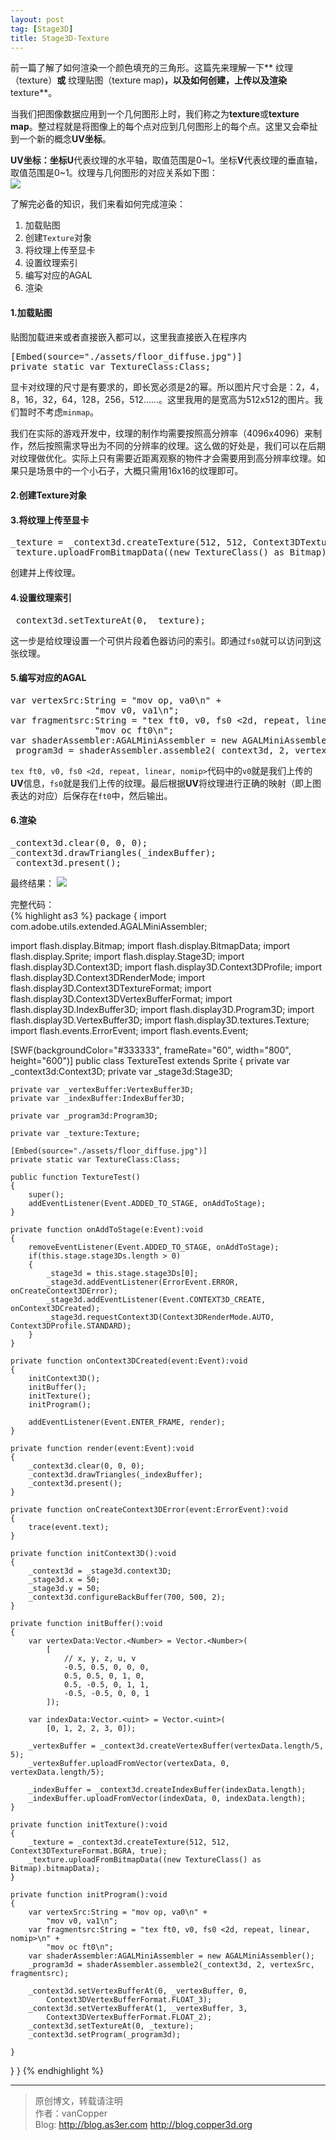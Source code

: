 ```yaml
---
layout: post
tag: [Stage3D]
title: Stage3D-Texture
---
```

前一篇了解了如何渲染一个颜色填充的三角形。这篇先来理解一下** 纹理（texture）**或** 纹理贴图（texture map)**，以及如何创建，上传以及渲染**texture**。

当我们把图像数据应用到一个几何图形上时，我们称之为**texture**或**texture map**。整过程就是将图像上的每个点对应到几何图形上的每个点。这里又会牵扯到一个新的概念**UV坐标**。

**UV坐标：**坐标**U**代表纹理的水平轴，取值范围是0~1。坐标**V**代表纹理的垂直轴，取值范围是0~1。纹理与几何图形的对应关系如下图：  
![](../images/texture.png)

了解完必备的知识，我们来看如何完成渲染：

1. 加载贴图
2. 创建`Texture`对象
3. 将纹理上传至显卡
4. 设置纹理索引
5. 编写对应的AGAL
6. 渲染

#### 1.加载贴图

贴图加载进来或者直接嵌入都可以，这里我直接嵌入在程序内
<pre>
[Embed(source="./assets/floor_diffuse.jpg")]
private static var TextureClass:Class;
</pre>

显卡对纹理的尺寸是有要求的，即长宽必须是2的幂。所以图片尺寸会是：2，4，8，16，32，64，128，256，512......。这里我用的是宽高为512x512的图片。我们暂时不考虑`minmap`。

我们在实际的游戏开发中，纹理的制作均需要按照高分辨率（4096x4096）来制作，然后按照需求导出为不同的分辨率的纹理。这么做的好处是，我们可以在后期对纹理做优化。实际上只有需要近距离观察的物件才会需要用到高分辨率纹理。如果只是场景中的一个小石子，大概只需用16x16的纹理即可。

#### 2.创建Texture对象

#### 3.将纹理上传至显卡

<pre>
_texture = _context3d.createTexture(512, 512, Context3DTextureFormat.BGRA, true);
_texture.uploadFromBitmapData((new TextureClass() as Bitmap).bitmapData);
</pre>
创建并上传纹理。

#### 4.设置纹理索引
<pre>
_context3d.setTextureAt(0, _texture);
</pre>
这一步是给纹理设置一个可供片段着色器访问的索引。即通过`fs0`就可以访问到这张纹理。

#### 5.编写对应的AGAL
<pre>
var vertexSrc:String = "mov op, va0\n" +
				"mov v0, va1\n";
var fragmentsrc:String = "tex ft0, v0, fs0 <2d, repeat, linear, nomip>\n" +
				"mov oc ft0\n";
var shaderAssembler:AGALMiniAssembler = new AGALMiniAssembler();
_program3d = shaderAssembler.assemble2(_context3d, 2, vertexSrc, fragmentsrc);
</pre>
`tex ft0, v0, fs0 <2d, repeat, linear, nomip>`代码中的`v0`就是我们上传的**UV**信息，`fs0`就是我们上传的纹理。最后根据**UV**将纹理进行正确的映射（即上图表达的对应）后保存在`ft0`中，然后输出。

#### 6.渲染
<pre>
_context3d.clear(0, 0, 0);
_context3d.drawTriangles(_indexBuffer);
_context3d.present();
</pre>

最终结果：
![](../images/textureTest.png)

完整代码：  
{% highlight as3 %}
package
{
import com.adobe.utils.extended.AGALMiniAssembler;

import flash.display.Bitmap;
import flash.display.BitmapData;
import flash.display.Sprite;
import flash.display.Stage3D;
import flash.display3D.Context3D;
import flash.display3D.Context3DProfile;
import flash.display3D.Context3DRenderMode;
import flash.display3D.Context3DTextureFormat;
import flash.display3D.Context3DVertexBufferFormat;
import flash.display3D.IndexBuffer3D;
import flash.display3D.Program3D;
import flash.display3D.VertexBuffer3D;
import flash.display3D.textures.Texture;
import flash.events.ErrorEvent;
import flash.events.Event;

[SWF(backgroundColor="#333333", frameRate="60", width="800", height="600")]
public class TextureTest extends Sprite
{
    private var _context3d:Context3D;
    private var _stage3d:Stage3D;

    private var _vertexBuffer:VertexBuffer3D;
    private var _indexBuffer:IndexBuffer3D;

    private var _program3d:Program3D;

    private var _texture:Texture;

    [Embed(source="./assets/floor_diffuse.jpg")]
    private static var TextureClass:Class;

    public function TextureTest()
    {
        super();
        addEventListener(Event.ADDED_TO_STAGE, onAddToStage);
    }

    private function onAddToStage(e:Event):void
    {
        removeEventListener(Event.ADDED_TO_STAGE, onAddToStage);
        if(this.stage.stage3Ds.length > 0)
        {
            _stage3d = this.stage.stage3Ds[0];
            _stage3d.addEventListener(ErrorEvent.ERROR, onCreateContext3DError);
            _stage3d.addEventListener(Event.CONTEXT3D_CREATE, onContext3DCreated);
            _stage3d.requestContext3D(Context3DRenderMode.AUTO, Context3DProfile.STANDARD);
        }
    }

    private function onContext3DCreated(event:Event):void
    {
        initContext3D();
        initBuffer();
        initTexture();
        initProgram();

        addEventListener(Event.ENTER_FRAME, render);
    }

    private function render(event:Event):void
    {
        _context3d.clear(0, 0, 0);
        _context3d.drawTriangles(_indexBuffer);
        _context3d.present();
    }

    private function onCreateContext3DError(event:ErrorEvent):void
    {
        trace(event.text);
    }

    private function initContext3D():void
    {
        _context3d = _stage3d.context3D;
        _stage3d.x = 50;
        _stage3d.y = 50;
        _context3d.configureBackBuffer(700, 500, 2);
    }

    private function initBuffer():void
    {
        var vertexData:Vector.<Number> = Vector.<Number>(
            [
                // x, y, z, u, v
                -0.5, 0.5, 0, 0, 0,
                0.5, 0.5, 0, 1, 0,
                0.5, -0.5, 0, 1, 1,
                -0.5, -0.5, 0, 0, 1
            ]);

        var indexData:Vector.<uint> = Vector.<uint>(
            [0, 1, 2, 2, 3, 0]);

        _vertexBuffer = _context3d.createVertexBuffer(vertexData.length/5, 5);
        _vertexBuffer.uploadFromVector(vertexData, 0, vertexData.length/5);

        _indexBuffer = _context3d.createIndexBuffer(indexData.length);
        _indexBuffer.uploadFromVector(indexData, 0, indexData.length);
    }

    private function initTexture():void
    {
        _texture = _context3d.createTexture(512, 512, Context3DTextureFormat.BGRA, true);
        _texture.uploadFromBitmapData((new TextureClass() as Bitmap).bitmapData);
    }

    private function initProgram():void
    {
        var vertexSrc:String = "mov op, va0\n" +
            "mov v0, va1\n";
        var fragmentsrc:String = "tex ft0, v0, fs0 <2d, repeat, linear, nomip>\n" +
            "mov oc ft0\n";
        var shaderAssembler:AGALMiniAssembler = new AGALMiniAssembler();
        _program3d = shaderAssembler.assemble2(_context3d, 2, vertexSrc, fragmentsrc);

        _context3d.setVertexBufferAt(0, _vertexBuffer, 0,
            Context3DVertexBufferFormat.FLOAT_3);
        _context3d.setVertexBufferAt(1, _vertexBuffer, 3,
            Context3DVertexBufferFormat.FLOAT_2);
        _context3d.setTextureAt(0, _texture);
        _context3d.setProgram(_program3d);

    }

}
}
{% endhighlight %}
***
>原创博文，转载请注明  
>作者：vanCopper  
>Blog: http://blog.as3er.com http://blog.copper3d.org
